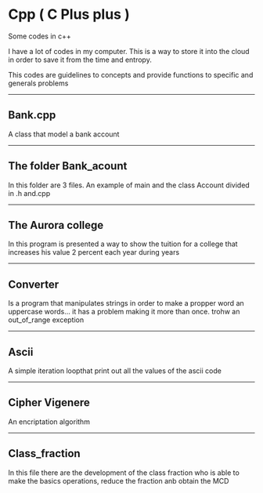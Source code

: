 # Cpp ( C Plus plus )
Some codes in c++

I have a lot of codes in my computer.
This is a way to store it into the cloud
in order to save it from the time and entropy.

This codes are guidelines to concepts and provide 
functions to specific and generals problems 

-----
## Bank.cpp
A class that model a bank account

------
## The folder Bank_acount
In this folder are 3 files. An example of main and the class Account divided in .h and.cpp

------
## The Aurora college
In this program is presented a way to show the tuition for a college that increases his value 2 percent each year during  years

-------
## Converter 
Is a program that manipulates strings in order to make a propper word an uppercase words... it has a problem making it more than once. trohw an out_of_range exception

--------
## Ascii
A simple iteration loopthat print out all the values of the ascii code

--------
## Cipher Vigenere
An encriptation algorithm

--------------
## Class_fraction
In this file there are the development of the class fraction who is able to make the basics operations, reduce the fraction anb obtain the MCD
